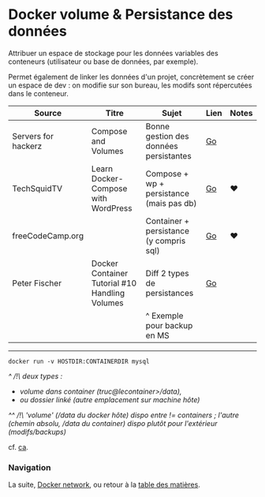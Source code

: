 # Docker volume & Persistance des données

Attribuer un espace de stockage pour les données variables des conteneurs (utilisateur ou base de données, par exemple).

Permet également de linker les données d'un projet, concrètement se créer un espace de dev : on modifie sur son bureau, les modifs sont répercutées dans le conteneur.

| Source | Titre | Sujet | Lien | Notes |
|---------------------|------------------------------------------------|------------------------------------------|---------------------------------------------|-------|
| Servers for hackerz | Compose and Volumes | Bonne gestion des données persistantes | [Go](https://www.youtube.com/watch?v=FAI4ZrQRnLU) |  |
| TechSquidTV | Learn Docker-Compose with WordPress | Compose + wp + persistance (mais pas db) | [Go](https://www.youtube.com/watch?v=exmBvjlZr7U) | ♥ |
| freeCodeCamp.org |  | Container + persistance (y compris sql) | [Go](https://youtu.be/fqMOX6JJhGo?t=2430) | ♥ |
| Peter Fischer | Docker Container Tutorial #10 Handling Volumes | Diff 2 types de persistances | [Go](https://www.youtube.com/watch?v=pOGVngLsaX4) |  |
|  |  | ^ Exemple pour backup en MS |  |  |


--- 

`docker run -v HOSTDIR:CONTAINERDIR mysql`

_^ /!\ deux types :_
- _volume dans container (truc@lecontainer>/data),_
- _ou dossier linké (autre emplacement sur machine hôte)_

_^^ /!\ 'volume' (/data du docker hôte) dispo entre != containers ; l'autre (chemin absolu, /data du container) dispo plutôt pour l'extérieur (modifs/backups)_

cf. [ca](https://youtu.be/fqMOX6JJhGo?t=4458).


### Navigation

La suite, [Docker network](/docs/05d-Network.md), ou retour à la [table des matières](https://github.com/youpiwaza/notes-serveur).